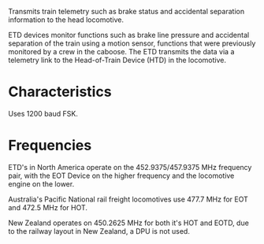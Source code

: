 Transmits train telemetry such as brake status and accidental separation information to the head locomotive.

ETD devices monitor functions such as brake line pressure and accidental separation of the train using a motion sensor, functions that were previously monitored by a crew in the caboose. The ETD transmits the data via a telemetry link to the Head-of-Train Device (HTD) in the locomotive.

# Characteristics
Uses 1200 baud FSK.

# Frequencies
ETD's in North America operate on the 452.9375/457.9375 MHz frequency pair, with the EOT Device on the higher frequency and the locomotive engine on the lower.

Australia's Pacific National rail freight locomotives use 477.7 MHz for EOT and 472.5 MHz for HOT.

New Zealand operates on 450.2625 MHz for both it's HOT and EOTD, due to the railway layout in New Zealand, a DPU is not used.
